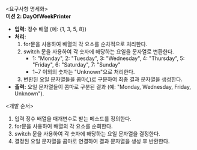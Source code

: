 <요구사항 명세화>  
**미션 2: DayOfWeekPrinter**
- **입력:** 정수 배열 (예: {1, 3, 5, 8})
- **처리:**
    1. for문을 사용하여 배열의 각 요소를 순차적으로 처리한다.
    2. switch 문을 사용하여 각 숫자에 해당하는 요일을 문자열로 변환한다.
        - 1: "Monday", 2: "Tuesday", 3: "Wednesday", 4: "Thursday", 5: "Friday", 6: "Saturday", 7: "Sunday"
        - 1~7 이외의 숫자는 "Unknown"으로 처리한다.
    3. 변환된 요일 문자열들을 콤마(,)로 구분하여 최종 결과 문자열을 생성한다.
- **출력:** 요일 문자열들이 콤마로 구분된 결과 (예: "Monday, Wednesday, Friday, Unknown").

<개발 순서>
1. 입력 정수 배열을 매개변수로 받는 메소드를 정의한다.
2. for문을 사용하여 배열의 각 요소를 순회한다.
3. switch 문을 사용하여 각 숫자에 해당하는 요일 문자열을 결정한다.
4. 결정된 요일 문자열을 콤마로 연결하여 결과 문자열을 생성 후 반환한다.